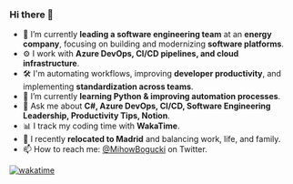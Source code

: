### Hi there 👋

- 🔭 I’m currently **leading a software engineering team** at an **energy company**, focusing on building and modernizing **software platforms**.
- ⚙️ I work with **Azure DevOps, CI/CD pipelines, and cloud infrastructure**.
- 🛠️ I'm automating workflows, improving **developer productivity**, and implementing **standardization across teams**.
- 🌱 I’m currently **learning Python & improving automation processes**.
- 💬 Ask me about **C#, Azure DevOps, CI/CD, Software Engineering Leadership, Productivity Tips, Notion**.
- 📊 I track my coding time with **WakaTime**.
- 🏡 I recently **relocated to Madrid** and balancing work, life, and family.
- 📫 How to reach me: [@MihowBogucki](https://twitter.com/MihowBogucki) on Twitter.

[![wakatime](https://wakatime.com/badge/user/04b0b065-196b-4a53-b934-3baa2e6c48d7.svg)](https://wakatime.com/@04b0b065-196b-4a53-b934-3baa2e6c48d7)

<!--
**MihowBogucki/MihowBogucki** is a ✨ _special_ ✨ repository because its `README.md` (this file) appears on your GitHub profile.

Here are some ideas to get you started:

- 🔭 I’m currently working on ...
- 🌱 I’m currently learning ...
- 👯 I’m looking to collaborate on ...
- 🤔 I’m looking for help with ...
- 💬 Ask me about ...
- 📫 How to reach me: ...
- 😄 Pronouns: ...
- ⚡ Fun fact: ...
-->
